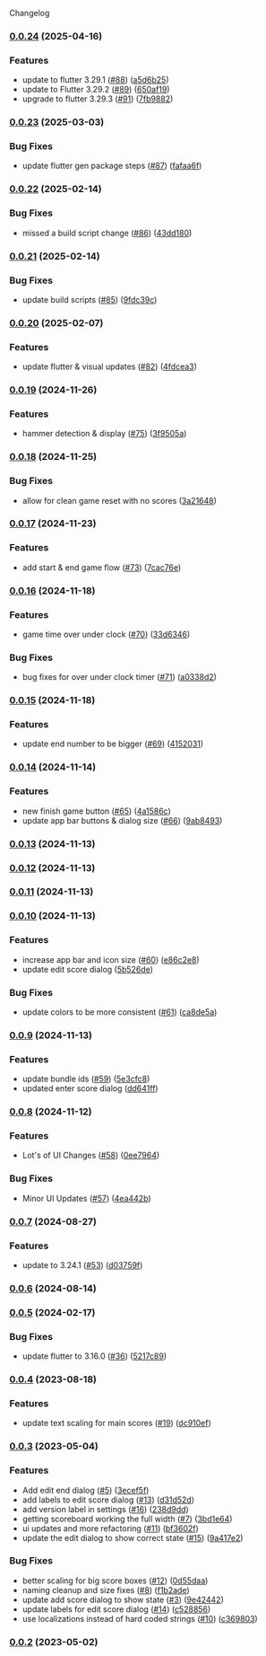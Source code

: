 Changelog


### [0.0.24](https://github.com/tomarra/curling_scoreboard_flutter/compare/0.0.23...0.0.24) (2025-04-16)


### Features

* update to flutter 3.29.1 ([#88](https://github.com/tomarra/curling_scoreboard_flutter/issues/88)) ([a5d6b25](https://github.com/tomarra/curling_scoreboard_flutter/commit/a5d6b255cc91c5f1ddd64069a962f397cdd30b5e))
* update to Flutter 3.29.2 ([#89](https://github.com/tomarra/curling_scoreboard_flutter/issues/89)) ([650af19](https://github.com/tomarra/curling_scoreboard_flutter/commit/650af199fe6501ead3aac010cfba585845f79ee8))
* upgrade to flutter 3.29.3 ([#91](https://github.com/tomarra/curling_scoreboard_flutter/issues/91)) ([7fb9882](https://github.com/tomarra/curling_scoreboard_flutter/commit/7fb98824b347dd8644de94812d1640f566172793))

### [0.0.23](https://github.com/tomarra/curling_scoreboard_flutter/compare/0.0.22...0.0.23) (2025-03-03)


### Bug Fixes

* update flutter gen package steps ([#87](https://github.com/tomarra/curling_scoreboard_flutter/issues/87)) ([fafaa6f](https://github.com/tomarra/curling_scoreboard_flutter/commit/fafaa6fbbd0c1df07317be6eb63c15394eeb1d5f))

### [0.0.22](https://github.com/tomarra/curling_scoreboard_flutter/compare/0.0.21...0.0.22) (2025-02-14)


### Bug Fixes

* missed a build script change ([#86](https://github.com/tomarra/curling_scoreboard_flutter/issues/86)) ([43dd180](https://github.com/tomarra/curling_scoreboard_flutter/commit/43dd180ed68d320c241ce74c88c63980728b159a))

### [0.0.21](https://github.com/tomarra/curling_scoreboard_flutter/compare/0.0.20...0.0.21) (2025-02-14)


### Bug Fixes

* update build scripts ([#85](https://github.com/tomarra/curling_scoreboard_flutter/issues/85)) ([9fdc39c](https://github.com/tomarra/curling_scoreboard_flutter/commit/9fdc39cc29837fc6f760be3c084bdb95f6efceee))

### [0.0.20](https://github.com/tomarra/curling_scoreboard_flutter/compare/0.0.19...0.0.20) (2025-02-07)


### Features

* update flutter & visual updates ([#82](https://github.com/tomarra/curling_scoreboard_flutter/issues/82)) ([4fdcea3](https://github.com/tomarra/curling_scoreboard_flutter/commit/4fdcea3635447fc7ce68ce4fd0e647486307354c))

### [0.0.19](https://github.com/tomarra/curling_scoreboard_flutter/compare/0.0.18...0.0.19) (2024-11-26)


### Features

* hammer detection & display ([#75](https://github.com/tomarra/curling_scoreboard_flutter/issues/75)) ([3f9505a](https://github.com/tomarra/curling_scoreboard_flutter/commit/3f9505a00871f95c38782c52a4147eca345aa6ae))

### [0.0.18](https://github.com/tomarra/curling_scoreboard_flutter/compare/0.0.17...0.0.18) (2024-11-25)

### Bug Fixes

* allow for clean game reset with no scores ([3a21648](https://github.com/tomarra/curling_scoreboard_flutter/commit/3a21648290894f020eaa733a84fae01f7d4a8a41))

### [0.0.17](https://github.com/tomarra/curling_scoreboard_flutter/compare/0.0.16...0.0.17) (2024-11-23)

### Features

- add start & end game flow ([#73](https://github.com/tomarra/curling_scoreboard_flutter/issues/73)) ([7cac76e](https://github.com/tomarra/curling_scoreboard_flutter/commit/7cac76e3fe82f15ed595ff0d482e25891827af6f))

### [0.0.16](https://github.com/tomarra/curling_scoreboard_flutter/compare/0.0.15...0.0.16) (2024-11-18)

### Features

- game time over under clock ([#70](https://github.com/tomarra/curling_scoreboard_flutter/issues/70)) ([33d6346](https://github.com/tomarra/curling_scoreboard_flutter/commit/33d6346a7285990c4ff75512a83495563dba7a77))

### Bug Fixes

- bug fixes for over under clock timer ([#71](https://github.com/tomarra/curling_scoreboard_flutter/issues/71)) ([a0338d2](https://github.com/tomarra/curling_scoreboard_flutter/commit/a0338d277ea7227b05e79085370069b8dc4ceec1))

### [0.0.15](https://github.com/tomarra/curling_scoreboard_flutter/compare/0.0.14...0.0.15) (2024-11-18)

### Features

- update end number to be bigger ([#69](https://github.com/tomarra/curling_scoreboard_flutter/issues/69)) ([4152031](https://github.com/tomarra/curling_scoreboard_flutter/commit/4152031bfe2b6ceebf15984b7aaf831d2385d017))

### [0.0.14](https://github.com/tomarra/curling_scoreboard_flutter/compare/0.0.13...0.0.14) (2024-11-14)

### Features

- new finish game button ([#65](https://github.com/tomarra/curling_scoreboard_flutter/issues/65)) ([4a1586c](https://github.com/tomarra/curling_scoreboard_flutter/commit/4a1586cf20a20f4ec5231a8d6ddbc68aabb158be))
- update app bar buttons & dialog size ([#66](https://github.com/tomarra/curling_scoreboard_flutter/issues/66)) ([9ab8493](https://github.com/tomarra/curling_scoreboard_flutter/commit/9ab84934d40079685880122373cbbaa5d0c2b709))

### [0.0.13](https://github.com/tomarra/curling_scoreboard_flutter/compare/0.0.12...0.0.13) (2024-11-13)

### [0.0.12](https://github.com/tomarra/curling_scoreboard_flutter/compare/0.0.11...0.0.12) (2024-11-13)

### [0.0.11](https://github.com/tomarra/curling_scoreboard_flutter/compare/0.0.10...0.0.11) (2024-11-13)

### [0.0.10](https://github.com/tomarra/curling_scoreboard_flutter/compare/0.0.9...0.0.10) (2024-11-13)

### Features

- increase app bar and icon size ([#60](https://github.com/tomarra/curling_scoreboard_flutter/issues/60)) ([e86c2e8](https://github.com/tomarra/curling_scoreboard_flutter/commit/e86c2e89dba185cdd820fbe7515bf76e81d3bc3f))
- update edit score dialog ([5b526de](https://github.com/tomarra/curling_scoreboard_flutter/commit/5b526de369422e501a8ef4b11496121710073a53))

### Bug Fixes

- update colors to be more consistent ([#61](https://github.com/tomarra/curling_scoreboard_flutter/issues/61)) ([ca8de5a](https://github.com/tomarra/curling_scoreboard_flutter/commit/ca8de5a91ebf3e3ee357196da03af615527cd002))

### [0.0.9](https://github.com/tomarra/curling_scoreboard_flutter/compare/0.0.8...0.0.9) (2024-11-13)

### Features

- update bundle ids ([#59](https://github.com/tomarra/curling_scoreboard_flutter/issues/59)) ([5e3cfc8](https://github.com/tomarra/curling_scoreboard_flutter/commit/5e3cfc89e9e91da550802ad14cf1180e64d8ed38))
- updated enter score dialog ([dd641ff](https://github.com/tomarra/curling_scoreboard_flutter/commit/dd641ff8188edaec4dc9c59f0d36e6f715a3b5ef))

### [0.0.8](https://github.com/tomarra/curling_scoreboard_flutter/compare/0.0.7...0.0.8) (2024-11-12)

### Features

- Lot's of UI Changes ([#58](https://github.com/tomarra/curling_scoreboard_flutter/issues/58)) ([0ee7964](https://github.com/tomarra/curling_scoreboard_flutter/commit/0ee796421ff278717e1564748911945b606f5f85))

### Bug Fixes

- Minor UI Updates ([#57](https://github.com/tomarra/curling_scoreboard_flutter/issues/57)) ([4ea442b](https://github.com/tomarra/curling_scoreboard_flutter/commit/4ea442bc5162bc5e0e7ec4ff23d325d9bb1d6da2))

### [0.0.7](https://github.com/tomarra/curling_scoreboard_flutter/compare/0.0.6...0.0.7) (2024-08-27)

### Features

- update to 3.24.1 ([#53](https://github.com/tomarra/curling_scoreboard_flutter/issues/53)) ([d03759f](https://github.com/tomarra/curling_scoreboard_flutter/commit/d03759feb36ad7c7b7cb890cf4105e3d7ce00d7c))

### [0.0.6](https://github.com/tomarra/curling_scoreboard_flutter/compare/0.0.5...0.0.6) (2024-08-14)

### [0.0.5](https://github.com/tomarra/curling_scoreboard_flutter/compare/0.0.4...0.0.5) (2024-02-17)

### Bug Fixes

- update flutter to 3.16.0 ([#36](https://github.com/tomarra/curling_scoreboard_flutter/issues/36)) ([5217c89](https://github.com/tomarra/curling_scoreboard_flutter/commit/5217c89acc02b59f45fda416378eb000fb36b126))

### [0.0.4](https://github.com/tomarra/curling_scoreboard_flutter/compare/0.0.3...0.0.4) (2023-08-18)

### Features

- update text scaling for main scores ([#19](https://github.com/tomarra/curling_scoreboard_flutter/issues/19)) ([dc910ef](https://github.com/tomarra/curling_scoreboard_flutter/commit/dc910efd0dbfff4ea6762c48785bce48fe3fd918))

### [0.0.3](https://github.com/tomarra/curling_scoreboard_flutter/compare/0.0.2...0.0.3) (2023-05-04)

### Features

- Add edit end dialog ([#5](https://github.com/tomarra/curling_scoreboard_flutter/issues/5)) ([3ecef5f](https://github.com/tomarra/curling_scoreboard_flutter/commit/3ecef5f85cf2fc36746d41655901dfd0a1e858b8))
- add labels to edit score dialog ([#13](https://github.com/tomarra/curling_scoreboard_flutter/issues/13)) ([d31d52d](https://github.com/tomarra/curling_scoreboard_flutter/commit/d31d52da06375d76ed78d65932589569127dde50))
- add version label in settings ([#16](https://github.com/tomarra/curling_scoreboard_flutter/issues/16)) ([238d9dd](https://github.com/tomarra/curling_scoreboard_flutter/commit/238d9ddc407acaa63e5e97c89f22a5fbf5c75231))
- getting scoreboard working the full width ([#7](https://github.com/tomarra/curling_scoreboard_flutter/issues/7)) ([3bd1e64](https://github.com/tomarra/curling_scoreboard_flutter/commit/3bd1e64f3dfcd0877ee7e4ff855e5d6b9fcee1e2))
- ui updates and more refactoring ([#11](https://github.com/tomarra/curling_scoreboard_flutter/issues/11)) ([bf3602f](https://github.com/tomarra/curling_scoreboard_flutter/commit/bf3602fe8117b4f71171effaa9e2bbf62e79964d))
- update the edit dialog to show correct state ([#15](https://github.com/tomarra/curling_scoreboard_flutter/issues/15)) ([9a417e2](https://github.com/tomarra/curling_scoreboard_flutter/commit/9a417e28a487f8e76755e31d4913a1d4aa0a3cbd))

### Bug Fixes

- better scaling for big score boxes ([#12](https://github.com/tomarra/curling_scoreboard_flutter/issues/12)) ([0d55daa](https://github.com/tomarra/curling_scoreboard_flutter/commit/0d55daa26b4a1585ffabc12c553dcd4268f77b67))
- naming cleanup and size fixes ([#8](https://github.com/tomarra/curling_scoreboard_flutter/issues/8)) ([f1b2ade](https://github.com/tomarra/curling_scoreboard_flutter/commit/f1b2ade8228d81a499c18cacf6645e69128b68cf))
- update add score dialog to show state ([#3](https://github.com/tomarra/curling_scoreboard_flutter/issues/3)) ([9e42442](https://github.com/tomarra/curling_scoreboard_flutter/commit/9e424423d1f7460b8391ee3214428bd23a1bbe70))
- update labels for edit score dialog ([#14](https://github.com/tomarra/curling_scoreboard_flutter/issues/14)) ([c528856](https://github.com/tomarra/curling_scoreboard_flutter/commit/c528856af06dd546e7a6666638117e5c9c788cc7))
- use localizations instead of hard coded strings ([#10](https://github.com/tomarra/curling_scoreboard_flutter/issues/10)) ([c369803](https://github.com/tomarra/curling_scoreboard_flutter/commit/c3698031f5b873aebf944ec4e01f1b06a2d75f32))

### [0.0.2](https://github.com/tomarra/curling_scoreboard_flutter/compare/0.0.1...0.0.2) (2023-05-02)
